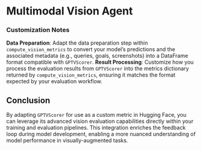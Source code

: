# Multimodal Vision Agent

### Customization Notes

**Data Preparation**: Adapt the data preparation step within `compute_vision_metrics` to convert your model’s predictions and the associated metadata (e.g., queries, goals, screenshots) into a DataFrame format compatible with `GPTVScorer`.
**Result Processing**: Customize how you process the evaluation results from `GPTVScorer` into the metrics dictionary returned by `compute_vision_metrics`, ensuring it matches the format expected by your evaluation workflow.
## Conclusion

By adapting `GPTVScorer` for use as a custom metric in Hugging Face, you can leverage its advanced vision evaluation capabilities directly within your training and evaluation pipelines. This integration enriches the feedback loop during model development, enabling a more nuanced understanding of model performance in visually-augmented tasks.